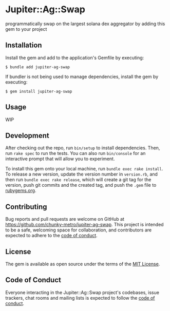 # Jupiter::Ag::Swap

programmatically swap on the largest solana dex aggregator by adding this gem to your project

## Installation

Install the gem and add to the application's Gemfile by executing:

    $ bundle add jupiter-ag-swap

If bundler is not being used to manage dependencies, install the gem by executing:

    $ gem install jupiter-ag-swap

## Usage

WIP

## Development

After checking out the repo, run `bin/setup` to install dependencies. Then, run `rake spec` to run the tests. You can also run `bin/console` for an interactive prompt that will allow you to experiment.

To install this gem onto your local machine, run `bundle exec rake install`. To release a new version, update the version number in `version.rb`, and then run `bundle exec rake release`, which will create a git tag for the version, push git commits and the created tag, and push the `.gem` file to [rubygems.org](https://rubygems.org).

## Contributing

Bug reports and pull requests are welcome on GitHub at https://github.com/chunky-metro/jupiter-ag-swap. This project is intended to be a safe, welcoming space for collaboration, and contributors are expected to adhere to the [code of conduct](https://github.com/chunky-metro/jupiter-ag-swap/blob/main/CODE_OF_CONDUCT.md).

## License

The gem is available as open source under the terms of the [MIT License](https://opensource.org/licenses/MIT).

## Code of Conduct

Everyone interacting in the Jupiter::Ag::Swap project's codebases, issue trackers, chat rooms and mailing lists is expected to follow the [code of conduct](https://github.com/chunky-metro/jupiter-ag-swap/blob/main/CODE_OF_CONDUCT.md).
